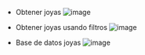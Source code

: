 - Obtener joyas
![image](https://github.com/user-attachments/assets/267b5266-3f36-426b-9449-1daacfb4c249)

- Obtener joyas usando filtros
![image](https://github.com/user-attachments/assets/56552252-9e9d-4195-8cb6-5282a56051a6)

- Base de datos joyas
![image](https://github.com/user-attachments/assets/6971ec32-6e2e-41ab-ae74-907198cc2171)

